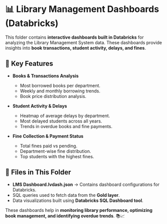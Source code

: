 # 📊 Library Management Dashboards (Databricks)

This folder contains **interactive dashboards built in Databricks** for analyzing the Library Management System data. These dashboards provide insights into **book transactions, student activity, delays, and fines**.

## 🔹 Key Features
- **Books & Transactions Analysis**
  - Most borrowed books per department.
  - Weekly and monthly borrowing trends.
  - Book price distribution analysis.

- **Student Activity & Delays**
  - Heatmap of average delays by department.
  - Most delayed students across all years.
  - Trends in overdue books and fine payments.

- **Fine Collection & Payment Status**
  - Total fines paid vs pending.
  - Department-wise fine distribution.
  - Top students with the highest fines.

## 📂 Files in This Folder
- **LMS Dashboard.lvdash.json** → Contains dashboard configurations for Databricks.
- SQL queries used to fetch data from the **Gold layer**.
- Data visualizations built using **Databricks SQL Dashboard tool**.

These dashboards help in **monitoring library performance, optimizing book management, and identifying overdue trends**. 📚📈
